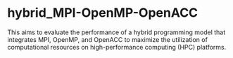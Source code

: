 # hybrid_MPI-OpenMP-OpenACC
This aims to evaluate the performance of a hybrid programming model that integrates MPI, OpenMP, and OpenACC to maximize the utilization of computational resources on high-performance computing (HPC) platforms.